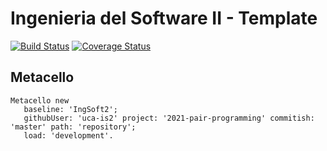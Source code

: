 # Ingenieria del Software II - Template

[![Build Status](https://travis-ci.com/uca-is2/2021-pair-programming.svg?branch=master)](https://travis-ci.com/uca-is2/2021-pair-programming)
[![Coverage Status](https://coveralls.io/repos/github/uca-is2/2021-pair-programming/badge.svg?branch=master)](https://coveralls.io/github/uca-is2/2021-pair-programming?branch=master)

## Metacello

```smalltalk
Metacello new
   baseline: 'IngSoft2';
   githubUser: 'uca-is2' project: '2021-pair-programming' commitish: 'master' path: 'repository';
   load: 'development'.
```
